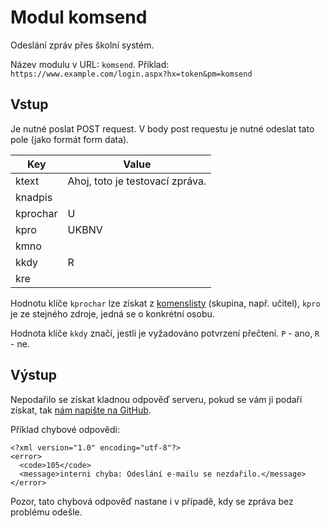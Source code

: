 # Modul komsend
Odeslání zpráv přes školní systém.

Název modulu v URL: `komsend`. Příklad: `https://www.example.com/login.aspx?hx=token&pm=komsend`

## Vstup

Je nutné poslat POST request. V body post requestu je nutné odeslat tato pole (jako formát form data).

| Key  | Value |
| ------------- | ------------- |
| ktext  | Ahoj, toto je testovací zpráva.  |
| knadpis  |   |
| kprochar  | U  |
| kpro | UKBNV |
| kmno | |
| kkdy | R |
| kre | |

Hodnotu klíče `kprochar` lze získat z [komenslisty](https://github.com/bakalari-api/bakalari-api/blob/master/moduly/komenslisty.md) (skupina, např. učitel), `kpro` je ze stejného zdroje, jedná se o konkrétní osobu.

Hodnota klíče `kkdy` značí, jestli je vyžadováno potvrzení přečtení. `P` - ano, `R` - ne.

## Výstup

Nepodařilo se získat kladnou odpověď serveru, pokud se vám ji podaří získat, tak [nám napište na GitHub](https://github.com/bakalari-api/bakalari-api/issues).

Příklad chybové odpovědi:
```
<?xml version="1.0" encoding="utf-8"?>
<error>
  <code>105</code>
  <message>interni chyba: Odeslání e-mailu se nezdařilo.</message>
</error>
```

Pozor, tato chybová odpověď nastane i v případě, kdy se zpráva bez problému odešle.
